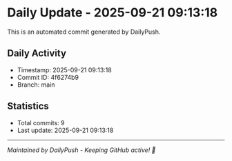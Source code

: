 # Daily Update - 2025-09-21 09:13:18

This is an automated commit generated by DailyPush.

## Daily Activity
- Timestamp: 2025-09-21 09:13:18
- Commit ID: 4f6274b9
- Branch: main

## Statistics
- Total commits: 9
- Last update: 2025-09-21 09:13:18

---
*Maintained by DailyPush - Keeping GitHub active! 🚀*
